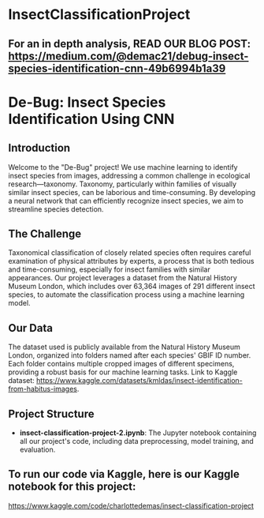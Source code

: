 # InsectClassificationProject

## For an in depth analysis, READ OUR BLOG POST: https://medium.com/@demac21/debug-insect-species-identification-cnn-49b6994b1a39

# De-Bug: Insect Species Identification Using CNN

## Introduction
Welcome to the "De-Bug" project! We use machine learning to identify insect species from images, addressing a common challenge in ecological research—taxonomy. Taxonomy, particularly within families of visually similar insect species, can be laborious and time-consuming. By developing a neural network that can efficiently recognize insect species, we aim to streamline species detection.

## The Challenge
Taxonomical classification of closely related species often requires careful examination of physical attributes by experts, a process that is both tedious and time-consuming, especially for insect families with similar appearances. Our project leverages a dataset from the Natural History Museum London, which includes over 63,364 images of 291 different insect species, to automate the classification process using a machine learning model.

## Our Data
The dataset used is publicly available from the Natural History Museum London, organized into folders named after each species' GBIF ID number. Each folder contains multiple cropped images of different specimens, providing a robust basis for our machine learning tasks. Link to Kaggle dataset: https://www.kaggle.com/datasets/kmldas/insect-identification-from-habitus-images.

## Project Structure
- **insect-classification-project-2.ipynb**: The Jupyter notebook containing all our project's code, including data preprocessing, model training, and evaluation.

## To run our code via Kaggle, here is our Kaggle notebook for this project: 
https://www.kaggle.com/code/charlottedemas/insect-classification-project
